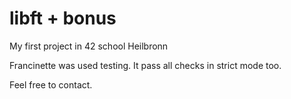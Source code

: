 # libft + bonus
My first project in 42 school Heilbronn

Francinette was used testing.
It pass all checks in strict mode too.

Feel free to contact.
